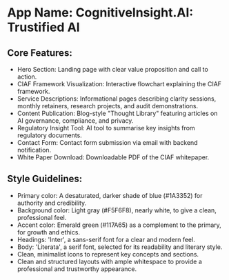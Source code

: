 # **App Name**: CognitiveInsight.AI: Trustified AI

## Core Features:

- Hero Section: Landing page with clear value proposition and call to action.
- CIAF Framework Visualization: Interactive flowchart explaining the CIAF framework.
- Service Descriptions: Informational pages describing clarity sessions, monthly retainers, research projects, and audit demonstrations.
- Content Publication: Blog-style "Thought Library" featuring articles on AI governance, compliance, and privacy.
- Regulatory Insight Tool: AI tool to summarise key insights from regulatory documents.
- Contact Form: Contact form submission via email with backend notification.
- White Paper Download: Downloadable PDF of the CIAF whitepaper.

## Style Guidelines:

- Primary color: A desaturated, darker shade of blue (#1A3352) for authority and credibility.
- Background color: Light gray (#F5F6F8), nearly white, to give a clean, professional feel.
- Accent color: Emerald green (#117A65) as a complement to the primary, for growth and ethics.
- Headings: 'Inter', a sans-serif font for a clear and modern feel.
- Body: 'Literata', a serif font, selected for its readability and literary style.
- Clean, minimalist icons to represent key concepts and sections.
- Clean and structured layouts with ample whitespace to provide a professional and trustworthy appearance.